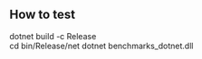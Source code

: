 <h2>How to test</h2>
dotnet build -c Release <br/>
cd bin/Release/net<dotnet_version>
dotnet benchmarks_dotnet.dll